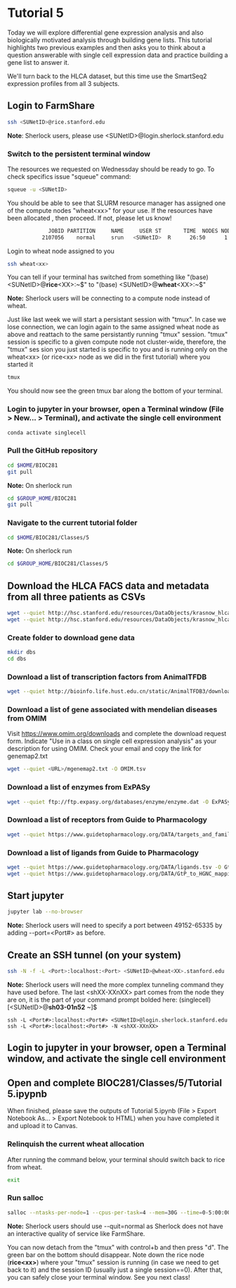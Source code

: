 # Tutorial 5
Today we will explore differential gene expression analysis and also biologically motivated analysis through building gene lists. This tutorial highlights two previous examples and then asks you to think about a question answerable with single cell expression data and practice building a gene list to answer it.

We'll turn back to the HLCA dataset, but this time use the SmartSeq2 expression profiles from all 3 subjects.

## Login to FarmShare
```bash
ssh <SUNetID>@rice.stanford.edu
```
**Note**: Sherlock users, please use \<SUNetID\>@login.sherlock.stanford.edu

### Switch to the persistent terminal window
The resources we requested on Wednessday should be ready to go. To check specifics issue "squeue" command:
```bash
squeue -u <SUNetID>
```
You should be able to see that SLURM resource manager has assigned one of the compute nodes "wheat\<xx\>" for your use. If the resources have been allocated
, then proceed. If not, please let us know!
```bash
             JOBID PARTITION     NAME     USER ST       TIME  NODES NODELIST(REASON)
           2107056    normal     srun   <SUNetID>  R      26:50      1 wheat<xx>
```
Login to wheat node assigned to you
```bash
ssh wheat<xx>
```
You can tell if your terminal has switched from something like "(base) \<SUNetID\>\@**rice**\<XX\>:\~\$" to "(base) \<SUNetID\>\@**wheat**\<XX\>:\~\$"

**Note:** Sherlock users will be connecting to a compute node instead of wheat.

Just like last week we will start a persistant session with "tmux". In case we lose connection, we can login again to the same assigned wheat node as above
and reattach to the same persistantly running "tmux" session. "tmux" session is specific to a given compute node not cluster-wide, therefore, the "tmux" ses
sion you just started is specific to you and is running only on the wheat\<xx\> (or rice\<xx\> node as we did in the first tutorial) where you started it
```bash
tmux
```
You should now see the green tmux bar along the bottom of your terminal.

### Login to jupyter in your browser, open a Terminal window (File > New... > Terminal), and activate the single cell environment
```bash
conda activate singlecell
```

### Pull the GitHub repository
```bash
cd $HOME/BIOC281
git pull
```

**Note:** On sherlock run
```bash
cd $GROUP_HOME/BIOC281
git pull
```

### Navigate to the current tutorial folder
```bash
cd $HOME/BIOC281/Classes/5
```

**Note:** On sherlock run
```bash
cd $GROUP_HOME/BIOC281/Classes/5
```

## Download the HLCA FACS data and metadata from all three patients as CSVs

```bash
wget --quiet http://hsc.stanford.edu/resources/DataObjects/krasnow_hlca_facs_counts.csv
wget --quiet http://hsc.stanford.edu/resources/DataObjects/krasnow_hlca_facs_metadata.csv
```

### Create folder to download gene data
```bash
mkdir dbs
cd dbs
```

### Download a list of transcription factors from AnimalTFDB
```bash
wget --quiet http://bioinfo.life.hust.edu.cn/static/AnimalTFDB3/download/Homo_sapiens_TF -O AnimalTFDB.tsv
```

### Download a list of gene associated with mendelian diseases from OMIM
Visit https://www.omim.org/downloads and complete the download request form. Indicate "Use in a class on single cell expression analysis" as your description for using OMIM. Check your email and copy the link for genemap2.txt
```bash
wget --quiet <URL>/mgenemap2.txt -O OMIM.tsv
```

### Download a list of enzymes from ExPASy
```bash
wget --quiet ftp://ftp.expasy.org/databases/enzyme/enzyme.dat -O ExPASy.txt
```

### Download a list of receptors from Guide to Pharmacology
```bash
wget --quiet https://www.guidetopharmacology.org/DATA/targets_and_families.tsv -O GtP_receptors.tsv
```

### Download a list of ligands from Guide to Pharmacology
```bash
wget --quiet https://www.guidetopharmacology.org/DATA/ligands.tsv -O GtP_ligands.tsv
wget --quiet https://www.guidetopharmacology.org/DATA/GtP_to_HGNC_mapping.tsv
```

## Start jupyter
```bash
jupyter lab --no-browser
```
**Note:** Sherlock users will need to specify a port between 49152-65335 by adding --port=<Port#> as before.

## Create an SSH tunnel (on your system)
```bash
ssh -N -f -L <Port>:localhost:<Port> <SUNetID>@wheat<XX>.stanford.edu
```

**Note:** Sherlock users will need the more complex tunneling command they have used before. The last \<shXX-XXnXX\> part comes from the node they are on, it is the part of your command prompt bolded here: (singlecell) [\<SUNetID\>@**sh03-01n52** ~]$
```
ssh -L <Port#>:localhost:<Port#> <SUNetID>@login.sherlock.stanford.edu ssh -L <Port#>:localhost:<Port#> -N <shXX-XXnXX>
```

## Login to jupyter in your browser, open a Terminal window, and activate the single cell environment

## Open and complete BIOC281/Classes/5/Tutorial 5.ipypnb
When finished, please save the outputs of Tutorial 5.ipynb (File > Export Notebook As... > Export Notebook to HTML) when you have completed it and upload it to Canvas.

### Relinquish the current wheat allocation
After running the command below, your terminal should switch back to rice from wheat.
```bash
exit
```

### Run salloc
```bash
salloc --ntasks-per-node=1 --cpus-per-task=4 --mem=30G --time=0-5:00:00 --begin="13:30:00 10/30/20" --qos=interactive srun --pty bash -i -l
```
**Note:** Sherlock users should use --quit=normal as Sherlock does not have an interactive quality of service like FarmShare.

You can now detach from the "tmux" with control+b and then press "d". The green bar on the bottom should disappear. Note down the rice node (**rice\<xx\>**) where your "tmux" session is running (in case we need to get back to it) and the session ID (usually just a single session==0). After that, you can safely close your terminal window. See you next class!

